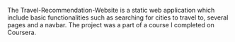 The Travel-Recommendation-Website is a static web application which include basic functionalities 
such as searching for cities to travel to, several pages and a navbar. The project was a part of a course 
I completed on Coursera. 

